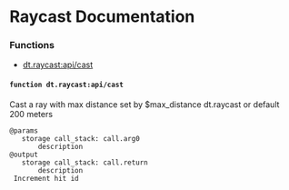 # Raycast Documentation

### Functions

- [dt.raycast:api/cast](#functiondt.raycast:api/cast)
#### `function dt.raycast:api/cast`
Cast a ray with max distance set by $max_distance dt.raycast or default 200 meters
```
@params
   storage call_stack: call.arg0
       description
@output
   storage call_stack: call.return
       description
 Increment hit id
```
